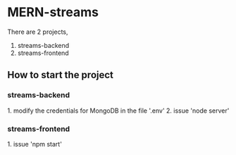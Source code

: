 <H1>MERN-streams</H1>

There are 2 projects,
1. streams-backend
2. streams-frontend



<H2>How to start the project</H2>


<H3>streams-backend</H3>
1. modify the credentials for MongoDB in the file '.env'
2. issue 'node server'


<H3>streams-frontend</H3>
1. issue 'npm start'

